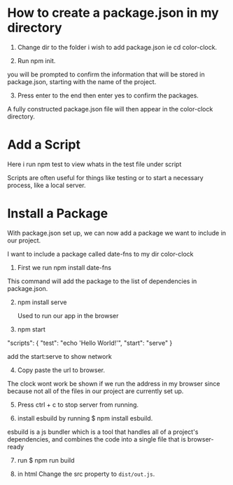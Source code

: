 # How to create a package.json in my directory

1. Change dir to the folder i wish to add package.json ie cd color-clock.

2. Run npm init.

you will be prompted to confirm the information that will be stored in package.json, starting with the name of the project.

3. Press enter to the end then enter yes to confirm the packages.

 A fully constructed package.json file will then appear in the color-clock directory.


 # Add a Script

 Here i run npm test to view whats in the test file under script

 Scripts are often useful for things like testing or to start a necessary process, like a local server.

# Install a Package

With package.json set up, we can now add a package we want to include in our project.

I want to include a package called date-fns to my dir color-clock

1. First we run npm install date-fns

This command will add the package to the list of dependencies in package.json.

2. npm install serve

   Used to run our app in the browser

3. npm start 

"scripts": {
  "test": "echo 'Hello World!'",
  "start": "serve"
}

 add the start:serve to show network

4. Copy paste the url to browser. 

The clock wont work be shown if we run the address in my browser since because  not all of the files in our project are currently set up.

5. Press ctrl + c to stop server from running.

6. install  esbuild by running $ npm install esbuild.

esbuild is a js bundler which is a tool that handles all of a project's
dependencies, and combines the code into a single file that is browser-ready

7. run $ npm run build

8. in html  Change the src property to `dist/out.js`.
 <script src="/color-clock/dist/out.js" type="module"></script>



